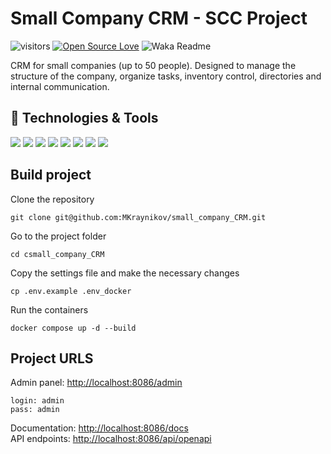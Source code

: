 # Small Company CRM - SCC Project

![visitors](https://visitor-badge.laobi.icu/badge?page_id=MKraynikov.small_company_CRM)
[![Open Source Love](https://badges.frapsoft.com/os/v1/open-source.svg?v=102)](https://github.com/ellerbrock/open-source-badge/)
![Waka Readme](https://github.com/MKraynikov/small_company_CRM/workflows/SCC%20Project/badge.svg)

CRM for small companies (up to 50 people). Designed to manage the structure 
of the company, organize tasks, inventory control, directories and internal
communication.

## 🔧 Technologies & Tools
![](https://img.shields.io/badge/Code-Python-informational?style=flat&logo=python&logoColor=white&color=2bbc8a)
![](https://img.shields.io/badge/Code-Django-informational?style=flat&logo=django&logoColor=white&color=2bbc8a)
![](https://img.shields.io/badge/Code-FastAPI-informational?style=flat&logo=FastAPI&logoColor=white&color=2bbc8a)
![](https://img.shields.io/badge/Shell-Bash-informational?style=flat&logo=gnu-bash&logoColor=white&color=2bbc8a)
![](https://img.shields.io/badge/Tools-PostgreSQL-informational?style=flat&logo=postgresql&logoColor=white&color=2bbc8a)
![](https://img.shields.io/badge/Tools-Docker-informational?style=flat&logo=docker&logoColor=white&color=2bbc8a)
![](https://img.shields.io/badge/Tools-Redis-informational?style=flat&logo=redis&logoColor=white&color=2bbc8a)
![](https://img.shields.io/badge/Tools-Elasticsearch-informational?style=flat&logo=elasticsearch&logoColor=white&color=2bbc8a)

## Build project

Clone the repository
```
git clone git@github.com:MKraynikov/small_company_CRM.git
```

Go to the project folder
```
cd csmall_company_CRM
```

Copy the settings file and make the necessary changes
```
cp .env.example .env_docker
```

Run the containers
```
docker compose up -d --build
```

## Project URLS
Admin panel: [http://localhost:8086/admin](http://localhost:8086/admin)
```
login: admin
pass: admin
```
Documentation: [http://localhost:8086/docs](http://localhost:8086/docs)<br>
API endpoints: [http://localhost:8086/api/openapi](http://localhost:8086/api/openapi)
